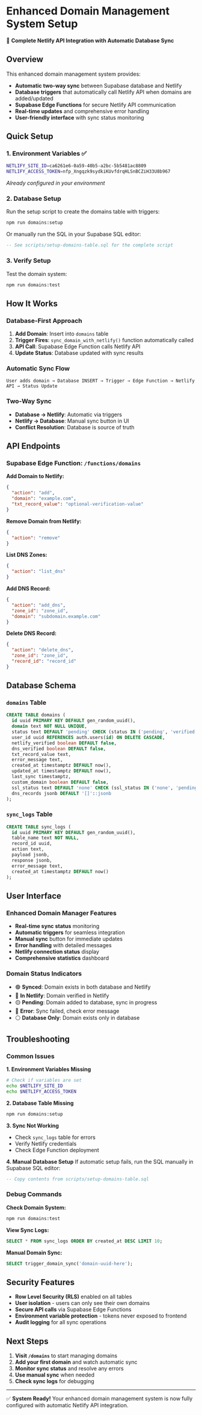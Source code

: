 # Enhanced Domain Management System Setup

🚀 **Complete Netlify API Integration with Automatic Database Sync**

## Overview

This enhanced domain management system provides:
- **Automatic two-way sync** between Supabase database and Netlify
- **Database triggers** that automatically call Netlify API when domains are added/updated
- **Supabase Edge Functions** for secure Netlify API communication
- **Real-time updates** and comprehensive error handling
- **User-friendly interface** with sync status monitoring

## Quick Setup

### 1. Environment Variables ✅
```bash
NETLIFY_SITE_ID=ca6261e6-0a59-40b5-a2bc-5b5481ac8809
NETLIFY_ACCESS_TOKEN=nfp_Xngqzk9sydkiKUvfdrqHLSnBCZiH33U8b967
```
*Already configured in your environment*

### 2. Database Setup
Run the setup script to create the domains table with triggers:

```bash
npm run domains:setup
```

Or manually run the SQL in your Supabase SQL editor:
```sql
-- See scripts/setup-domains-table.sql for the complete script
```

### 3. Verify Setup
Test the domain system:

```bash
npm run domains:test
```

## How It Works

### Database-First Approach
1. **Add Domain**: Insert into `domains` table
2. **Trigger Fires**: `sync_domain_with_netlify()` function automatically called
3. **API Call**: Supabase Edge Function calls Netlify API
4. **Update Status**: Database updated with sync results

### Automatic Sync Flow
```
User adds domain → Database INSERT → Trigger → Edge Function → Netlify API → Status Update
```

### Two-Way Sync
- **Database → Netlify**: Automatic via triggers
- **Netlify → Database**: Manual sync button in UI
- **Conflict Resolution**: Database is source of truth

## API Endpoints

### Supabase Edge Function: `/functions/domains`

**Add Domain to Netlify:**
```json
{
  "action": "add",
  "domain": "example.com",
  "txt_record_value": "optional-verification-value"
}
```

**Remove Domain from Netlify:**
```json
{
  "action": "remove"
}
```

**List DNS Zones:**
```json
{
  "action": "list_dns"
}
```

**Add DNS Record:**
```json
{
  "action": "add_dns",
  "zone_id": "zone_id",
  "domain": "subdomain.example.com"
}
```

**Delete DNS Record:**
```json
{
  "action": "delete_dns",
  "zone_id": "zone_id",
  "record_id": "record_id"
}
```

## Database Schema

### `domains` Table
```sql
CREATE TABLE domains (
  id uuid PRIMARY KEY DEFAULT gen_random_uuid(),
  domain text NOT NULL UNIQUE,
  status text DEFAULT 'pending' CHECK (status IN ('pending', 'verified', 'removed', 'error')),
  user_id uuid REFERENCES auth.users(id) ON DELETE CASCADE,
  netlify_verified boolean DEFAULT false,
  dns_verified boolean DEFAULT false,
  txt_record_value text,
  error_message text,
  created_at timestamptz DEFAULT now(),
  updated_at timestamptz DEFAULT now(),
  last_sync timestamptz,
  custom_domain boolean DEFAULT false,
  ssl_status text DEFAULT 'none' CHECK (ssl_status IN ('none', 'pending', 'issued', 'error')),
  dns_records jsonb DEFAULT '[]'::jsonb
);
```

### `sync_logs` Table
```sql
CREATE TABLE sync_logs (
  id uuid PRIMARY KEY DEFAULT gen_random_uuid(),
  table_name text NOT NULL,
  record_id uuid,
  action text,
  payload jsonb,
  response jsonb,
  error_message text,
  created_at timestamptz DEFAULT now()
);
```

## User Interface

### Enhanced Domain Manager Features
- **Real-time sync status** monitoring
- **Automatic triggers** for seamless integration
- **Manual sync** button for immediate updates
- **Error handling** with detailed messages
- **Netlify connection status** display
- **Comprehensive statistics** dashboard

### Domain Status Indicators
- 🟢 **Synced**: Domain exists in both database and Netlify
- 🔵 **In Netlify**: Domain verified in Netlify
- 🟡 **Pending**: Domain added to database, sync in progress
- 🔴 **Error**: Sync failed, check error message
- ⚪ **Database Only**: Domain exists only in database

## Troubleshooting

### Common Issues

**1. Environment Variables Missing**
```bash
# Check if variables are set
echo $NETLIFY_SITE_ID
echo $NETLIFY_ACCESS_TOKEN
```

**2. Database Table Missing**
```bash
npm run domains:setup
```

**3. Sync Not Working**
- Check `sync_logs` table for errors
- Verify Netlify credentials
- Check Edge Function deployment

**4. Manual Database Setup**
If automatic setup fails, run the SQL manually in Supabase SQL editor:
```sql
-- Copy contents from scripts/setup-domains-table.sql
```

### Debug Commands

**Check Domain System:**
```bash
npm run domains:test
```

**View Sync Logs:**
```sql
SELECT * FROM sync_logs ORDER BY created_at DESC LIMIT 10;
```

**Manual Domain Sync:**
```sql
SELECT trigger_domain_sync('domain-uuid-here');
```

## Security Features

- **Row Level Security (RLS)** enabled on all tables
- **User isolation** - users can only see their own domains
- **Secure API calls** via Supabase Edge Functions
- **Environment variable protection** - tokens never exposed to frontend
- **Audit logging** for all sync operations

## Next Steps

1. **Visit `/domains`** to start managing domains
2. **Add your first domain** and watch automatic sync
3. **Monitor sync status** and resolve any errors
4. **Use manual sync** when needed
5. **Check sync logs** for debugging

---

✅ **System Ready!** Your enhanced domain management system is now fully configured with automatic Netlify API integration.
